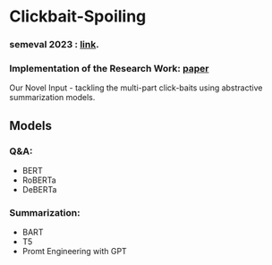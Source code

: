 # Clickbait-Spoiling


### semeval 2023 : [link](https://pan.webis.de/semeval23/pan23-web/clickbait-challenge.html).


### Implementation of the Research Work: [paper](https://aclanthology.org/2022.acl-long.484.pdf)


 Our Novel Input - tackling the multi-part click-baits using abstractive summarization models.


## Models 

### Q&A:
- BERT
- RoBERTa
- DeBERTa

### Summarization:
- BART
- T5
- Promt Engineering with GPT

